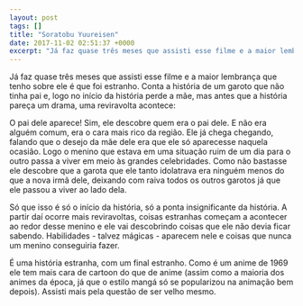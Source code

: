```yaml
---
layout: post
tags: []
title: "Soratobu Yuureisen"
date: 2017-11-02 02:51:37 +0000
excerpt: "Já faz quase três meses que assisti esse filme e a maior lembrança que tenho sobre ele é que foi estranho. Conta a história de um garoto..."
---
```


Já faz quase três meses que assisti esse filme e a maior lembrança que tenho sobre ele é que foi estranho. Conta a história de um garoto que não tinha pai e, logo no início da história perde a mãe, mas antes que a história pareça um drama, uma reviravolta acontece:

O pai dele aparece! Sim, ele descobre quem era o pai dele. E não era alguém comum, era o cara mais rico da região. Ele já chega chegando, falando que o desejo da mãe dele era que ele só aparecesse naquela ocasião. Logo o menino que estava em uma situação ruim de um dia para o outro passa a viver em meio às grandes celebridades. Como não bastasse ele descobre que a garota que ele tanto idolatrava era ninguém menos do que a nova irmã dele, deixando com raiva todos os outros garotos já que ele passou a viver ao lado dela.

Só que isso é só o início da história, só a ponta insignificante da história. A partir daí ocorre mais reviravoltas, coisas estranhas começam a acontecer ao redor desse menino e ele vai descobrindo coisas que ele não devia ficar sabendo. Habilidades - talvez mágicas - aparecem nele e coisas que nunca um menino conseguiria fazer.

É uma história estranha, com um final estranho. Como é um anime de 1969 ele tem mais cara de cartoon do que de anime (assim como a maioria dos animes da época, já que o estilo mangá só se popularizou na animação bem depois). Assisti mais pela questão de ser velho mesmo.